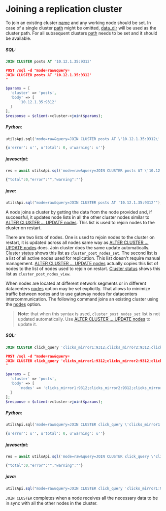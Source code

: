 # Joining a replication cluster 

<!-- example joining a replication cluster  1 -->
To join an existing cluster [name](Creating_a_cluster/Setting_up_replication/Setting_up_replication.md#Replication-cluster) and any working node should be set. In case of a single  cluster [path](Creating_a_cluster/Setting_up_replication/Setting_up_replication.md#Replication-cluster) might be omitted, [data_dir](Server_settings/Searchd.md#data_dir) will be used as the cluster path. For all subsequent clusters [path](Creating_a_cluster/Setting_up_replication/Setting_up_replication.md#Replication-cluster) needs to be set and it should be available.


<!-- intro -->
##### SQL:

<!-- request SQL -->

```sql
JOIN CLUSTER posts AT '10.12.1.35:9312'
```

<!-- request HTTP -->

```json
POST /sql -d "mode=raw&query=
JOIN CLUSTER posts AT '10.12.1.35:9312'
"
```

<!-- request PHP -->

```php
$params = [
  'cluster' => 'posts',
  'body' => [
      '10.12.1.35:9312'
  ]
];
$response = $client->cluster->join($params);
```
<!-- intro -->
##### Python:

<!-- request Python -->

```python
utilsApi.sql('mode=raw&query=JOIN CLUSTER posts AT \'10.12.1.35:9312\'')
```

<!-- response Python -->
```python
{u'error': u'', u'total': 0, u'warning': u''}
```
<!-- intro -->
##### javascript:

<!-- request javascript -->

```javascript
res = await utilsApi.sql('mode=raw&query=JOIN CLUSTER posts AT \'10.12.1.35:9312\'');
```

<!-- response javascript -->
```javascript
{"total":0,"error":"","warning":""}
```

<!-- intro -->
##### java:

<!-- request Java -->

```java
utilsApi.sql("mode=raw&query=JOIN CLUSTER posts AT '10.12.1.35:9312'");
```
<!-- end -->


A node joins a cluster by getting the data from the node provided and, if successful, it updates node lists in all the other cluster nodes similar to [ALTER CLUSTER ... UPDATE nodes](Creating_a_cluster/Setting_up_replication/Managing_replication_nodes.md). This list is used to rejoin nodes to the cluster on restart.

There are two lists of nodes. One is used to rejoin nodes to the cluster  on restart, it is updated across all nodes same way as [ALTER CLUSTER ... UPDATE nodes](Creating_a_cluster/Setting_up_replication/Managing_replication_nodes.md) does. Join cluster does the same update automatically. [Cluster status](Creating_a_cluster/Setting_up_replication/Replication_cluster_status.md) shows this list as `cluster_post_nodes_set`. The second list is a list of all active nodes used for replication. This list doesn't require manual management. [ALTER CLUSTER ... UPDATE nodes](Creating_a_cluster/Setting_up_replication/Managing_replication_nodes.md) actually copies this list of nodes to the list of nodes used to rejoin on restart. [Cluster status](Creating_a_cluster/Setting_up_replication/Replication_cluster_status.md) shows this list as `cluster_post_nodes_view`.

<!-- example joining a replication cluster  2 -->
When nodes are located at different network segments or in different datacenters [nodes](Creating_a_cluster/Setting_up_replication/Setting_up_replication.md#Replication-cluster) option may be set explicitly. That allows to minimize traffic between nodes and to use gateway nodes for datacenters intercommunication. The following command joins an existing cluster using the [nodes](Creating_a_cluster/Setting_up_replication/Setting_up_replication.md#Replication-cluster) option.

> **Note:** that when this syntax is used, `cluster_post_nodes_set` list is not updated automatically. Use [ALTER CLUSTER ... UPDATE nodes](Creating_a_cluster/Setting_up_replication/Managing_replication_nodes.md) to update it.


<!-- intro -->
##### SQL:

<!-- request SQL -->

```sql
JOIN CLUSTER click_query 'clicks_mirror1:9312;clicks_mirror2:9312;clicks_mirror3:9312' as nodes
```

<!-- request HTTP -->

```json
POST /sql -d "mode=raw&query=
JOIN CLUSTER click_query 'clicks_mirror1:9312;clicks_mirror2:9312;clicks_mirror3:9312' as nodes
"
```

<!-- request PHP -->

```php
$params = [
  'cluster' => 'posts',
  'body' => [
      'nodes' => 'clicks_mirror1:9312;clicks_mirror2:9312;clicks_mirror3:9312'
  ]
];
$response = $client->cluster->join($params);
```
<!-- intro -->
##### Python:

<!-- request Python -->

```python
utilsApi.sql('mode=raw&query=JOIN CLUSTER click_query \'clicks_mirror1:9312;clicks_mirror2:9312;clicks_mirror3:9312\' as nodes')
```

<!-- response Python -->
```python
{u'error': u'', u'total': 0, u'warning': u''}
```
<!-- intro -->
##### javascript:

<!-- request javascript -->

```javascript
res = await utilsApi.sql('mode=raw&query=JOIN CLUSTER click_query \'clicks_mirror1:9312;clicks_mirror2:9312;clicks_mirror3:9312\' as nodes');
```

<!-- response javascript -->
```javascript
{"total":0,"error":"","warning":""}
```

<!-- intro -->
##### java:

<!-- request Java -->

```java
utilsApi.sql("mode=raw&query=JOIN CLUSTER click_query 'clicks_mirror1:9312;clicks_mirror2:9312;clicks_mirror3:9312' as nodes");
```
<!-- end -->

`JOIN CLUSTER` completes when a node receives all the necessary data to be in sync with all the other nodes in the cluster.
